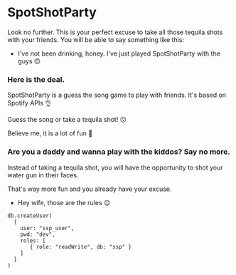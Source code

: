 # SpotShotParty

Look no further. This is your perfect excuse to take all those tequila shots with your friends. You will be able to say something like this:

- I've not been drinking, honey. I've just played SpotShotParty with the guys 🙃

### Here is the deal.

SpotShotParty is a guess the song game to play with friends. It's based on Spotify APIs 👌

Guess the song or take a tequila shot! 😗


Believe me, it is a lot of fun 🍻

### Are you a daddy and wanna play with the kiddos? Say no more. 
Instead of taking a tequila shot, you will have the opportunity to shot your water gun in their faces.

That's way more fun and you already have your excuse.

- Hey wife, those are the rules 😌



```
db.createUser(
  {
    user: "ssp_user",
    pwd: "dev",
    roles: [
       { role: "readWrite", db: "ssp" }
    ]
  }
)
```
